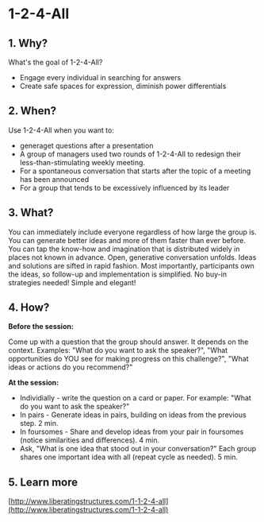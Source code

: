 <!-- numbers -->

# 1-2-4-All

## 1. Why?

What's the goal of 1-2-4-All?
* Engage every individual in searching for answers
* Create safe spaces for expression, diminish power differentials

## 2. When?

Use 1-2-4-All when you want to:
* generaget questions after a presentation
* A group of managers used two rounds of 1-2-4-All to redesign their less-than-stimulating weekly meeting.
* For a spontaneous conversation that starts after the topic of a meeting has been announced
* For a group that tends to be excessively influenced by its leader

## 3. What?
You can immediately include everyone regardless of how large the group is. You can generate better ideas and more of them faster than ever before. You can tap the know-how and imagination that is distributed widely in places not known in advance. Open, generative conversation unfolds. Ideas and solutions are sifted in rapid fashion. Most importantly, participants own the ideas, so follow-up and implementation is simplified. No buy-in strategies needed! Simple and elegant!

## 4. How?
**Before the session:**

Come up with a question that the group should answer. It depends on the context. Examples: "What do you want to ask the speaker?", "What opportunities do YOU see for making progress on this challenge?", "What ideas or actions do you recommend?"

**At the session:**

* Individially - write the question on a card or paper. For example: "What do you want to ask the speaker?"
* In pairs - Generate ideas in pairs, building on ideas from the previous step. 2 min.
* In foursomes - Share and develop ideas from your pair in foursomes (notice similarities and differences). 4 min.
* Ask, "What is one idea that stood out in your conversation?" Each group shares one important idea with all (repeat cycle as needed). 5 min.

## 5. Learn more
[http://www.liberatingstructures.com/1-1-2-4-all](http://www.liberatingstructures.com/1-1-2-4-all)
